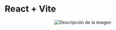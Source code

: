 # React + Vite


<p align="center">
  <img src="[URL_DE_TU_IMAGEN](https://github.com/BrayanElias/Calculadora-React/assets/85414364/6185781b-5fe6-4497-a07f-126158650961)" alt="Descripción de la imagen">
</p>

